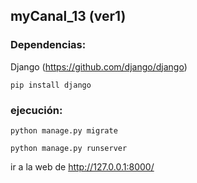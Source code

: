 ## myCanal_13 (ver1)
### Dependencias:
Django (https://github.com/django/django)

``pip install django``

### ejecución:
``python manage.py migrate``

``python manage.py runserver``

ir a la web de http://127.0.0.1:8000/
